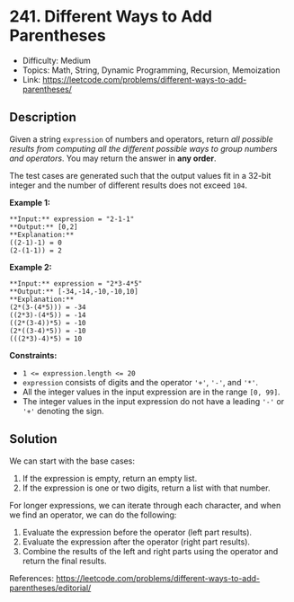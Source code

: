 # 241. Different Ways to Add Parentheses

- Difficulty: Medium
- Topics: Math, String, Dynamic Programming, Recursion, Memoization
- Link: https://leetcode.com/problems/different-ways-to-add-parentheses/

## Description

Given a string `expression` of numbers and operators, return *all possible results from computing all the different possible ways to group numbers and operators*. You may return the answer in **any order**.

The test cases are generated such that the output values fit in a
32-bit integer and the number of different results does not exceed `104`.

**Example 1:**

```
**Input:** expression = "2-1-1"
**Output:** [0,2]
**Explanation:**
((2-1)-1) = 0 
(2-(1-1)) = 2
```

**Example 2:**

```
**Input:** expression = "2*3-4*5"
**Output:** [-34,-14,-10,-10,10]
**Explanation:**
(2*(3-(4*5))) = -34 
((2*3)-(4*5)) = -14 
((2*(3-4))*5) = -10 
(2*((3-4)*5)) = -10 
(((2*3)-4)*5) = 10
```

**Constraints:**

- `1 <= expression.length <= 20`
- `expression` consists of digits and the operator `'+'`, `'-'`, and `'*'`.
- All the integer values in the input expression are in the range `[0, 99]`.
- The integer values in the input expression do not have a leading `'-'` or `'+'` denoting the sign.

## Solution

We can start with the base cases:

1. If the expression is empty, return an empty list.
2. If the expression is one or two digits, return a list with that number.

For longer expressions, we can iterate through each character, and when we find an operator, we can do the following:

1. Evaluate the expression before the operator (left part results).
2. Evaluate the expression after the operator (right part results).
3. Combine the results of the left and right parts using the operator and return the final results.

References: https://leetcode.com/problems/different-ways-to-add-parentheses/editorial/
